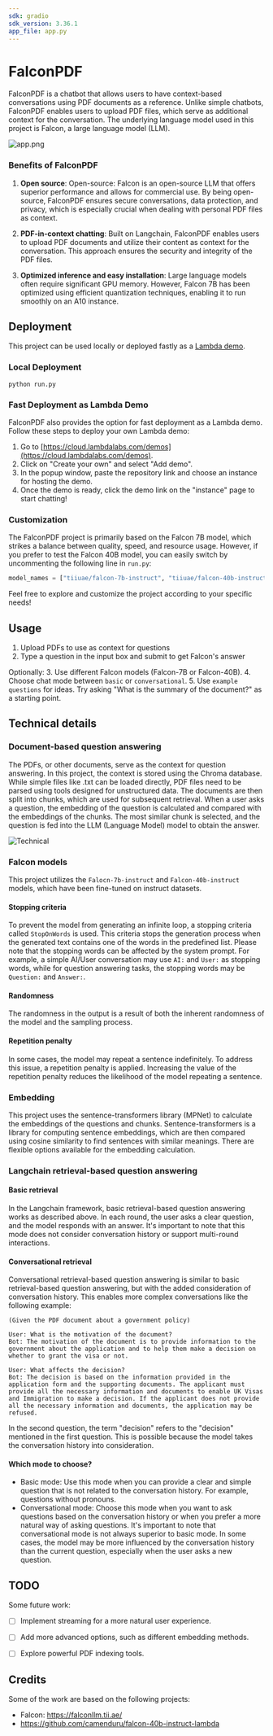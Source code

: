 ```yaml
---
sdk: gradio
sdk_version: 3.36.1
app_file: app.py
---
```


# FalconPDF

FalconPDF is a chatbot that allows users to have context-based conversations using PDF documents as a reference. Unlike simple chatbots, FalconPDF enables users to upload PDF files, which serve as additional context for the conversation. The underlying language model used in this project is Falcon, a large language model (LLM).

![app.png](docs/app.gif)

### Benefits of FalconPDF

1. **Open source**: Open-source: Falcon is an open-source LLM that offers superior performance and allows for commercial use. By being open-source, FalconPDF ensures secure conversations, data protection, and privacy, which is especially crucial when dealing with personal PDF files as context.

2. **PDF-in-context chatting**: Built on Langchain, FalconPDF enables users to upload PDF documents and utilize their content as context for the conversation. This approach ensures the security and integrity of the PDF files.

3. **Optimized inference and easy installation**:  Large language models often require significant GPU memory. However, Falcon 7B has been optimized using efficient quantization techniques, enabling it to run smoothly on an A10 instance.


## Deployment

This project can be used locally or deployed fastly as a [Lambda demo](https://cloud.lambdalabs.com/demos).

### Local Deployment
```
python run.py
```

### Fast Deployment as Lambda Demo

FalconPDF also provides the option for fast deployment as a Lambda demo. Follow these steps to deploy your own Lambda demo:

1. Go to [https://cloud.lambdalabs.com/demos](https://cloud.lambdalabs.com/demos).
2. Click on "Create your own" and select "Add demo".
3. In the popup window, paste the repository link and choose an instance for hosting the demo.
4. Once the demo is ready, click the demo link on the "instance" page to start chatting!
### Customization

The FalconPDF project is primarily based on the Falcon 7B model, which strikes a balance between quality, speed, and resource usage. However, if you prefer to test the Falcon 40B model, you can easily switch by uncommenting the following line in `run.py`:

```python
model_names = ["tiiuae/falcon-7b-instruct", "tiiuae/falcon-40b-instruct"]   # <-- add the 40B model here
```

Feel free to explore and customize the project according to your specific needs!

## Usage

1. Upload PDFs to use as context for questions 
2. Type a question in the input box and submit to get Falcon's answer

Optionally:
3. Use different Falcon models (Falcon-7B or Falcon-40B). 
4. Choose chat mode between `basic` or `conversational`.
5. Use `example questions` for ideas. Try asking "What is the summary of the document?" as a starting point.

## Technical details
### Document-based question answering
The PDFs, or other documents, serve as the context for question answering. In this project, the context is stored using the Chroma database. While simple files like .txt can be loaded directly, PDF files need to be parsed using tools designed for unstructured data. The documents are then split into chunks, which are used for subsequent retrieval. When a user asks a question, the embedding of the question is calculated and compared with the embeddings of the chunks. The most similar chunk is selected, and the question is fed into the LLM (Language Model) model to obtain the answer.

![Technical](docs/technical.png)

### Falcon models
This project utilizes the `Falocn-7b-instruct` and `Falcon-40b-instruct` models, which have been fine-tuned on instruct datasets.

#### Stopping criteria
To prevent the model from generating an infinite loop, a stopping criteria called `StopOnWords` is used. This criteria stops the generation process when the generated text contains one of the words in the predefined list. Please note that the stopping words can be affected by the system prompt. For example, a simple AI/User conversation may use `AI:` and `User:` as stopping words, while for question answering tasks, the stopping words may be `Question:` and `Answer:`.

#### Randomness
The randomness in the output is a result of both the inherent randomness of the model and the sampling process.

#### Repetition penalty
In some cases, the model may repeat a sentence indefinitely. To address this issue, a repetition penalty is applied. Increasing the value of the repetition penalty reduces the likelihood of the model repeating a sentence.

### Embedding
This project uses the sentence-transformers library (MPNet) to calculate the embeddings of the questions and chunks. Sentence-transformers is a library for computing sentence embeddings, which are then compared using cosine similarity to find sentences with similar meanings. There are flexible options available for the embedding calculation.

### Langchain retrieval-based question answering

#### Basic retrieval
In the Langchain framework, basic retrieval-based question answering works as described above. In each round, the user asks a clear question, and the model responds with an answer. It's important to note that this mode does not consider conversation history or support multi-round interactions.

#### Conversational retrieval
Conversational retrieval-based question answering is similar to basic retrieval-based question answering, but with the added consideration of conversation history. This enables more complex conversations like the following example:

```
(Given the PDF document about a government policy)

User: What is the motivation of the document?
Bot: The motivation of the document is to provide information to the government about the application and to help them make a decision on whether to grant the visa or not.

User: What affects the decision?
Bot: The decision is based on the information provided in the application form and the supporting documents. The applicant must provide all the necessary information and documents to enable UK Visas and Immigration to make a decision. If the applicant does not provide all the necessary information and documents, the application may be refused.
```

In the second question, the term "decision" refers to the "decision" mentioned in the first question. This is possible because the model takes the conversation history into consideration.

#### Which mode to choose?
- Basic mode: Use this mode when you can provide a clear and simple question that is not related to the conversation history. For example, questions without pronouns.
- Conversational mode: Choose this mode when you want to ask questions based on the conversation history or when you prefer a more natural way of asking questions. It's important to note that conversational mode is not always superior to basic mode. In some cases, the model may be more influenced by the conversation history than the current question, especially when the user asks a new question.

## TODO
Some future work:
- [ ] Implement streaming for a more natural user experience.
- [ ] Add more advanced options, such as different embedding methods.
- [ ] Explore powerful PDF indexing tools.


## Credits
Some of the work are based on the following projects:
- Falcon: https://falconllm.tii.ae/
- https://github.com/camenduru/falcon-40b-instruct-lambda